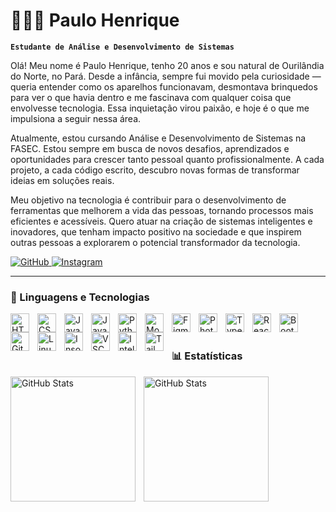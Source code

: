 # 👨🏽‍💻 Paulo Henrique

**`Estudante de Análise e Desenvolvimento de Sistemas`**

Olá! Meu nome é Paulo Henrique, tenho 20 anos e sou natural de Ourilândia do Norte, no Pará. Desde a infância, sempre fui movido pela curiosidade — queria entender como os aparelhos funcionavam, desmontava brinquedos para ver o que havia dentro e me fascinava com qualquer coisa que envolvesse tecnologia. Essa inquietação virou paixão, e hoje é o que me impulsiona a seguir nessa área.

Atualmente, estou cursando Análise e Desenvolvimento de Sistemas na FASEC. Estou sempre em busca de novos desafios, aprendizados e oportunidades para crescer tanto pessoal quanto profissionalmente. A cada projeto, a cada código escrito, descubro novas formas de transformar ideias em soluções reais.

Meu objetivo na tecnologia é contribuir para o desenvolvimento de ferramentas que melhorem a vida das pessoas, tornando processos mais eficientes e acessíveis. Quero atuar na criação de sistemas inteligentes e inovadores, que tenham impacto positivo na sociedade e que inspirem outras pessoas a explorarem o potencial transformador da tecnologia.

<p align="left">
  <a href="https://github.com/Bypaulohx" target="_blank">
    <img 
      alt="GitHub" 
      title="Visite meu GitHub" 
      src="https://img.shields.io/badge/GitHub-black?style=for-the-badge&logo=github&logoColor=white"
    />
  </a>
  <a href="https://instagram.com/bypaulohx" target="_blank">
    <img 
      alt="Instagram" 
      title="Me siga no Instagram" 
      src="https://img.shields.io/badge/Instagram-black?style=for-the-badge&logo=instagram&logoColor=white"
    />
  </a>
</p>

---

### 🤖 Linguagens e Tecnologias

<p align="left">
  <img align="left" alt="HTML" title="HTML" width="30px" style="padding-right: 10px;" src="https://cdn.jsdelivr.net/gh/devicons/devicon@latest/icons/html5/html5-original.svg" />
  <img align="left" alt="CSS" title="CSS" width="30px" style="padding-right: 10px;" src="https://cdn.jsdelivr.net/gh/devicons/devicon@latest/icons/css3/css3-original.svg" />
  <img align="left" alt="JavaScript" title="JavaScript" width="30px" style="padding-right: 10px;" src="https://cdn.jsdelivr.net/gh/devicons/devicon@latest/icons/javascript/javascript-original.svg" />
  <img align="left" alt="Java" title="Java" width="30px" style="padding-right: 10px;" src="https://cdn.jsdelivr.net/gh/devicons/devicon@latest/icons/java/java-original.svg" />
  <img align="left" alt="Python" title="Python" width="30px" style="padding-right: 10px;" src="https://cdn.jsdelivr.net/gh/devicons/devicon@latest/icons/python/python-original.svg" />
  <img align="left" alt="MongoDB" title="MongoDB" width="30px" style="padding-right: 10px;" src="https://cdn.jsdelivr.net/gh/devicons/devicon@latest/icons/mongodb/mongodb-original.svg" />
  <img align="left" alt="Figma" title="Figma" width="30px" style="padding-right: 10px;" src="https://cdn.jsdelivr.net/gh/devicons/devicon@latest/icons/figma/figma-original.svg" />
  <img align="left" alt="Photoshop" title="Photoshop" width="30px" style="padding-right: 10px;" src="https://cdn.jsdelivr.net/gh/devicons/devicon@latest/icons/photoshop/photoshop-line.svg" />
  <img align="left" alt="TypeScript" title="TypeScript" width="30px" style="padding-right: 10px;" src="https://cdn.jsdelivr.net/gh/devicons/devicon@latest/icons/typescript/typescript-original.svg" />
  <img align="left" alt="React Native" title="React Native" width="30px" style="padding-right: 10px;" src="https://cdn.jsdelivr.net/gh/devicons/devicon@latest/icons/react/react-original.svg" />
  <img align="left" alt="Bootstrap" title="Bootstrap" width="30px" style="padding-right: 10px;" src="https://cdn.jsdelivr.net/gh/devicons/devicon@latest/icons/bootstrap/bootstrap-original.svg" />
  <img align="left" alt="Git" title="Git" width="30px" style="padding-right: 10px;" src="https://cdn.jsdelivr.net/gh/devicons/devicon@latest/icons/git/git-original.svg" />
  <img align="left" alt="Linux" title="Linux" width="30px" style="padding-right: 10px;" src="https://cdn.jsdelivr.net/gh/devicons/devicon@latest/icons/linux/linux-original.svg" />
  <img align="left" alt="Insomnia" title="Insomnia" width="30px" style="padding-right: 10px;" src="https://cdn.jsdelivr.net/gh/devicons/devicon@latest/icons/insomnia/insomnia-original.svg" />
  <img align="left" alt="VSCode" title="Visual Studio Code" width="30px" style="padding-right: 10px;" src="https://cdn.jsdelivr.net/gh/devicons/devicon@latest/icons/vscode/vscode-original.svg" />
  <img align="left" alt="IntelliJ" title="IntelliJ IDEA" width="30px" style="padding-right: 10px;" src="https://cdn.jsdelivr.net/gh/devicons/devicon@latest/icons/intellij/intellij-original.svg" />
  <img align="left" alt="TailwindCSS" title="TailwindCSS" width="30px" style="padding-right: 10px;" src="https://cdn.jsdelivr.net/gh/devicons/devicon@latest/icons/tailwindcss/tailwindcss-original.svg" />
</p>

<br/>
<br/>

### 📊 Estatísticas
<img 
  align="left" 
  alt="GitHub Stats" 
  height="200" 
  style="padding-right: 10px;" 
  src="https://github-readme-stats.vercel.app/api?username=Bypaulohx&show_icons=true&theme=tokyonight" 
/>

<img 
  align="left" 
  alt="GitHub Stats" 
  height="200" 
  style="padding-right: 10px;" 
  src="https://github-readme-stats.vercel.app/api/top-langs/?username=Bypaulohx&theme=tokyonight&layout=compact&custom_title=Tecnologias&langs_count=8" 
/>
